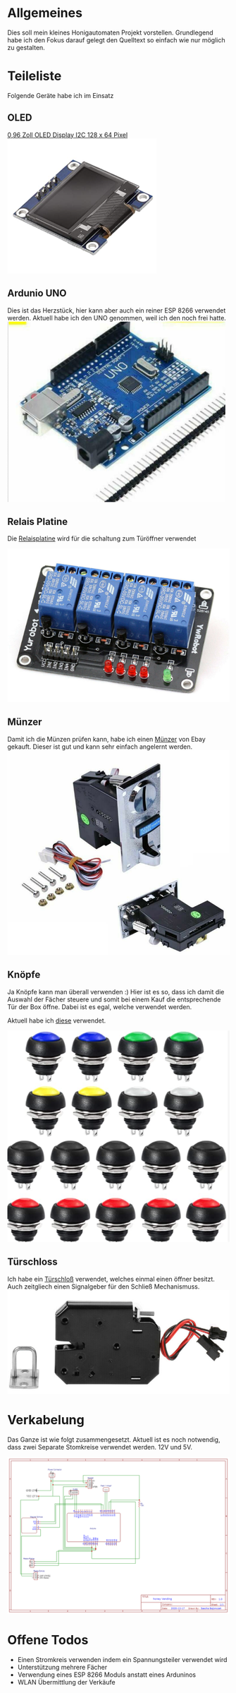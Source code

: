 # Allgemeines
Dies soll mein kleines Honigautomaten Projekt vorstellen. 
Grundlegend habe ich den Fokus darauf gelegt den Quelltext so einfach wie nur möglich zu gestalten.


# Teileliste
Folgende Geräte habe ich im Einsatz

## OLED 
[ 0,96 Zoll OLED Display I2C 128 x 64 Pixel](https://www.amazon.de/AZDelivery-Display-Arduino-Raspberry-gratis/dp/B01L9GC470/ref=pd_nav_hcs_rp_2?pd_rd_w=58E2g&pf_rd_p=beed161f-44e1-4e49-9307-12d032ddf97d&pf_rd_r=DNT987TSETN6W7Z4G179&pd_rd_r=ef147d6b-b653-4bab-b445-080992e55942&pd_rd_wg=LUVkn&pd_rd_i=B01L9GC470&psc=1)
![](img/oled.png)

## Ardunio UNO 
Dies ist das Herzstück, hier kann aber auch ein reiner ESP 8266 verwendet werden. 
Aktuell habe ich den UNO genommen, weil ich den noch frei hatte. 
![](img/Arduino.png)

## Relais Platine 

Die [Relaisplatine](https://www.ebay.de/itm/1-16-Kanal-Relais-Optokoppler-Modul-f%C3%BCr-Arduino-Raspberry-Relaiskarte-5-12-230V/353149007504?ssPageName=STRK%3AMEBIDX%3AIT&var=622346727351&_trksid=p2060353.m2749.l2649) wird für die schaltung zum Türöffner verwendet 

![](img/Releais.png)

## Münzer 
Damit ich die Münzen prüfen kann, habe ich einen [Münzer](https://www.ebay.de/itm/Multi-M%C3%BCnzpr%C3%BCfer-Auswahl-f%C3%BCr-Automaten-akzeptieren-6-Arten-von-M%C3%BCnzen-Euro-Coins/124268975741?ssPageName=STRK%3AMEBIDX%3AIT&_trksid=p2060353.m2749.l2649) von Ebay gekauft. Dieser ist gut und kann sehr einfach angelernt werden.
![](img/Muenzer.png)

## Knöpfe
Ja Knöpfe kann man überall verwenden :) Hier ist es so, dass ich damit die Auswahl der Fächer steuere und somit bei einem Kauf die entsprechende Tür der Box öffne.
Dabei ist es egal, welche verwendet werden. 

Aktuell habe ich [diese](https://www.amazon.de/gp/product/B07ZYJ6R6M/ref=ppx_yo_dt_b_asin_title_o04_s00?ie=UTF8&psc=1) verwendet.

![](img/Buttons.png)

## Türschloss
Ich habe ein [Türschloß](https://www.ebay.de/itm/Elektro-Magnetschloss-Elektrische-Verriegelung-Schrank-Schlossfalle-T%C3%BCr%C3%B6ffner/333597120726?ssPageName=STRK%3AMEBIDX%3AIT&_trksid=p2060353.m2749.l2649) verwendet, welches einmal einen öffner besitzt. Auch zeitgliech einen Signalgeber für den Schließ Mechanismuss. 
![](img/Lock.png)

# Verkabelung
Das Ganze ist wie folgt zusammengesetzt. Aktuell ist es noch notwendig, dass zwei Separate Stomkreise verwendet werden. 12V und 5V. 

![](./img/Schematic_HoenyVending.png)

# Offene Todos

* Einen Stromkreis verwenden indem ein Spannungsteiler verwendet wird
* Unterstützung mehrere Fächer
* Verwendung eines ESP 8266 Moduls anstatt eines Arduninos
* WLAN Übermittlung der Verkäufe

